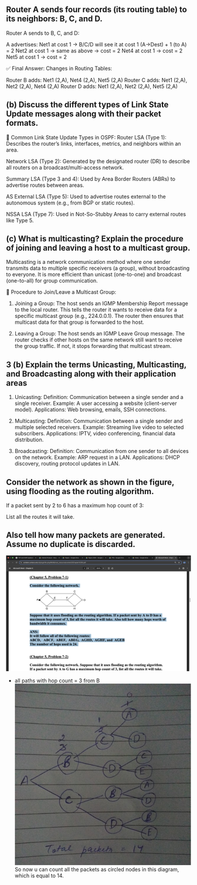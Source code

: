 ## Router A sends four records (its routing table) to its neighbors: B, C, and D.
Router A sends to B, C, and D:

A advertises:
Net1 at cost 1 → B/C/D will see it at cost 1 (A→Dest) + 1 (to A) = 2
Net2 at cost 1 → same as above → cost = 2
Net4 at cost 1 → cost = 2
Net5 at cost 1 → cost = 2

✅ Final Answer:
Changes in Routing Tables:

Router B adds: Net1 (2,A), Net4 (2,A), Net5 (2,A)
Router C adds: Net1 (2,A), Net2 (2,A), Net4 (2,A)
Router D adds: Net1 (2,A), Net2 (2,A), Net5 (2,A)


## (b) Discuss the different types of Link State Update messages along with their packet formats.

🔷 Common Link State Update Types in OSPF:
Router LSA (Type 1):
Describes the router’s links, interfaces, metrics, and neighbors within an area.

Network LSA (Type 2):
Generated by the designated router (DR) to describe all routers on a broadcast/multi-access network.

Summary LSA (Type 3 and 4):
Used by Area Border Routers (ABRs) to advertise routes between areas.

AS External LSA (Type 5):
Used to advertise routes external to the autonomous system (e.g., from BGP or static routes).

NSSA LSA (Type 7):
Used in Not-So-Stubby Areas to carry external routes like Type 5.

## (c) What is multicasting? Explain the procedure of joining and leaving a host to a multicast group.
Multicasting is a network communication method where one sender transmits data to multiple specific receivers (a group), without broadcasting to everyone. It is more efficient than unicast (one-to-one) and broadcast (one-to-all) for group communication.

🔶 Procedure to Join/Leave a Multicast Group:
1. Joining a Group:
The host sends an IGMP Membership Report message to the local router.
This tells the router it wants to receive data for a specific multicast group (e.g., 224.0.0.1).
The router then ensures that multicast data for that group is forwarded to the host.

2. Leaving a Group:
The host sends an IGMP Leave Group message.
The router checks if other hosts on the same network still want to receive the group traffic.
If not, it stops forwarding that multicast stream.

## 3 (b) Explain the terms Unicasting, Multicasting, and Broadcasting along with their application areas

1. Unicasting:
Definition: Communication between a single sender and a single receiver.
Example: A user accessing a website (client-server model).
Applications: Web browsing, emails, SSH connections.

2. Multicasting:
Definition: Communication between a single sender and multiple selected receivers.
Example: Streaming live video to selected subscribers.
Applications: IPTV, video conferencing, financial data distribution.

3. Broadcasting:
Definition: Communication from one sender to all devices on the network.
Example: ARP request in a LAN.
Applications: DHCP discovery, routing protocol updates in LAN.


## Consider the network as shown in the figure, using flooding as the routing algorithm.
If a packet sent by 2 to 6 has a maximum hop count of 3:

List all the routes it will take.

Also tell how many packets are generated.
Assume no duplicate is discarded.
---

![alt text](image-1.png)
- all paths with hop count = 3 from B 
![alt text](image-2.png)
So now u can count all the packets as circled nodes in this diagram, which is equal to 14.

